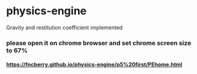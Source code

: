 # physics-engine
Gravity and restitution coefficient implemented
### please open it on chrome browser and set chrome screen size to 67%
#### https://fncberry.github.io/physics-engine/p5%20first/PEhome.html
